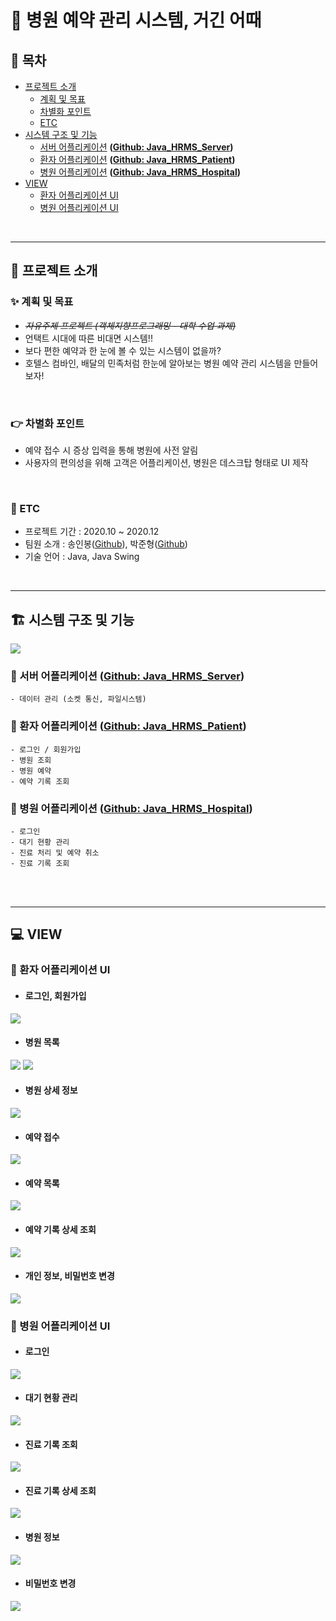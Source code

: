 # :hospital: 병원 예약 관리 시스템, 거긴 어때

## :book: 목차
- <a href="#head1">프로젝트 소개</a>
  - <a href="#head11">계획 및 목표</a>
  - <a href="#head12">차별화 포인트</a>
  - <a href="#head13">ETC</a>
- <a href="#head2">시스템 구조 및 기능</a>
  - <a href="#head21">서버 어플리케이션</a> **([Github: Java_HRMS_Server](https://github.com/sinb57/Java_HRMS-Server))**
  - <a href="#head22">환자 어플리케이션</a> **([Github: Java_HRMS_Patient](https://github.com/sinb57/Java_HRMS-Patient))**
  - <a href="#head23">병원 어플리케이션</a> **([Github: Java_HRMS_Hospital](https://github.com/sinb57/Java_HRMS-Hospital))**
- <a href="#head3">VIEW</a>
  - <a href="#head31">환자 어플리케이션 UI</a>
  - <a href="#head32">병원 어플리케이션 UI</a>
</br>

***
## <p id="head1"></p>:pushpin: 프로젝트 소개
### <p id="head11"></p>:sparkles: 계획 및 목표
- *~~자유주제 프로젝트 (객체지향프로그래밍 - 대학 수업 과제)~~*
- 언택트 시대에 따른 비대면 시스템!!
- 보다 편한 예약과 한 눈에 볼 수 있는 시스템이 없을까?
- 호텔스 컴바인, 배달의 민족처럼 한눈에 알아보는 병원 예약 관리 시스템을 만들어보자!
</br>

### <p id="head12"></p>:point_right: 차별화 포인트
- 예약 접수 시 증상 입력을 통해 병원에 사전 알림
- 사용자의 편의성을 위해 고객은 어플리케이션, 병원은 데스크탑 형태로 UI 제작
</br>


### <p id="head13"></p>:speech_balloon: ETC
- 프로젝트 기간 : 2020.10 ~ 2020.12
- 팀원 소개 : 송인봉([Github](https://github.com/sinb57)), 박준형([Github](https://github.com/oopsys6))
- 기술 언어 : Java, Java Swing
</br>

***

## <p id="head2"></p>:building_construction: 시스템 구조 및 기능
![](https://imgur.com/IzlaPs4.png)

### <p id="head21"></p>:round_pushpin: 서버 어플리케이션 ([Github: Java_HRMS_Server](https://github.com/sinb57/Java_HRMS-Server))
    - 데이터 관리 (소켓 통신, 파일시스템)

### <p id="head22"></p>:round_pushpin: 환자 어플리케이션 ([Github: Java_HRMS_Patient](https://github.com/sinb57/Java_HRMS-Patient))
    - 로그인 / 회원가입
    - 병원 조회
    - 병원 예약
    - 예약 기록 조회

### <p id="head23"></p>:round_pushpin: 병원 어플리케이션 ([Github: Java_HRMS_Hospital](https://github.com/sinb57/Java_HRMS-Hospital))
    - 로그인
    - 대기 현황 관리
    - 진료 처리 및 예약 취소
    - 진료 기록 조회
</br>
</br>

***
## <p id="head3"></p>:computer: VIEW 

### <p id="head31"></p>:boy: 환자 어플리케이션 UI
- #### 로그인, 회원가입
![](https://imgur.com/c8MimT1.png)

- #### 병원 목록
![](https://imgur.com/WNm6dXb.png)
![](https://imgur.com/Am8wDzm.png)

- #### 병원 상세 정보
![](https://imgur.com/U35JHIz.png)

- #### 예약 접수
![](https://imgur.com/tXLENHA.png)

- #### 예약 목록
![](https://imgur.com/8YcWohW.png)

- #### 예약 기록 상세 조회
![](https://imgur.com/ZB3qR1g.png)

- #### 개인 정보, 비밀번호 변경
![](https://imgur.com/Eiju2Ey.png)



### <p id="head32"></p>:hospital: 병원 어플리케이션 UI
- #### 로그인
![](https://imgur.com/8vOw5Lj.png)

- #### 대기 현황 관리
![](https://imgur.com/wcvz0LP.png)

- #### 진료 기록 조회
![](https://imgur.com/wVBTFLf.png)

- #### 진료 기록 상세 조회
![](https://imgur.com/AZcpjjM.png)

- #### 병원 정보
![](https://imgur.com/L1br2hH.png)

- #### 비밀번호 변경
![](https://imgur.com/1dAb9Du.png)

